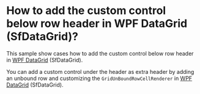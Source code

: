 # How to add the custom control below row header in WPF DataGrid (SfDataGrid)?

This sample show cases how to add the custom control below row header in [WPF DataGrid](https://www.syncfusion.com/wpf-ui-controls/datagrid) (SfDataGrid).

You can add a custom control under the header as extra header by adding an unbound row and customizing the `GridUnBoundRowCellRenderer` in [WPF DataGrid](https://www.syncfusion.com/wpf-ui-controls/datagrid) (SfDataGrid).